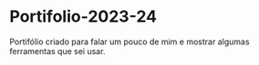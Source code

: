 # Portifolio-2023-24
Portifólio criado para falar um pouco de mim e mostrar algumas ferramentas que sei usar.
